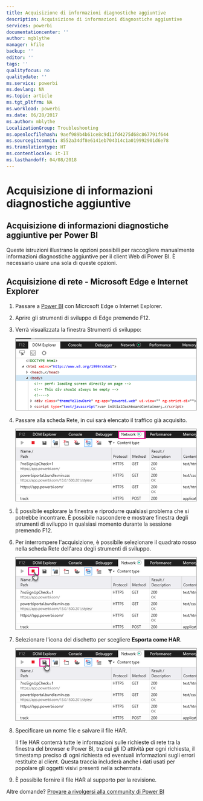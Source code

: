 ```yaml
---
title: Acquisizione di informazioni diagnostiche aggiuntive
description: Acquisizione di informazioni diagnostiche aggiuntive
services: powerbi
documentationcenter: ''
author: mgblythe
manager: kfile
backup: ''
editor: ''
tags: ''
qualityfocus: no
qualitydate: ''
ms.service: powerbi
ms.devlang: NA
ms.topic: article
ms.tgt_pltfrm: NA
ms.workload: powerbi
ms.date: 06/28/2017
ms.author: mblythe
LocalizationGroup: Troubleshooting
ms.openlocfilehash: 9aef989b4b61ce8c9d11fd4275d68c867791f644
ms.sourcegitcommit: 8552a34df8e6141eb704314c1a019992901d6e78
ms.translationtype: HT
ms.contentlocale: it-IT
ms.lasthandoff: 04/08/2018
---
```

# <a name="capturing-additional-diagnostic-information"></a>Acquisizione di informazioni diagnostiche aggiuntive
## <a name="capturing-additional-diagnostic-information-for-power-bi"></a>Acquisizione di informazioni diagnostiche aggiuntive per Power BI
Queste istruzioni illustrano le opzioni possibili per raccogliere manualmente informazioni diagnostiche aggiuntive per il client Web di Power BI.  È necessario usare una sola di queste opzioni.

## <a name="network-capture---edge--internet-explorer"></a>Acquisizione di rete - Microsoft Edge e Internet Explorer
1. Passare a [Power BI](https://app.powerbi.com) con Microsoft Edge o Internet Explorer.
2. Aprire gli strumenti di sviluppo di Edge premendo F12.
3. Verrà visualizzata la finestra Strumenti di sviluppo: 
   
   ![](media/service-admin-capturing-additional-diagnostic-information-for-power-bi/edge-developer-tools.png)
4. Passare alla scheda Rete, in cui sarà elencato il traffico già acquisito. 
   
   ![](media/service-admin-capturing-additional-diagnostic-information-for-power-bi/edge-network-tab.png)
5. È possibile esplorare la finestra e riprodurre qualsiasi problema che si potrebbe incontrare. È possibile nascondere e mostrare finestra degli strumenti di sviluppo in qualsiasi momento durante la sessione premendo F12.
6. Per interrompere l'acquisizione, è possibile selezionare il quadrato rosso nella scheda Rete dell'area degli strumenti di sviluppo.
   
   ![](media/service-admin-capturing-additional-diagnostic-information-for-power-bi/edge-network-tab-stop.png)
7. Selezionare l'icona del dischetto per scegliere **Esporta come HAR**.
   
   ![](media/service-admin-capturing-additional-diagnostic-information-for-power-bi/edge-network-tab-save.png)
8. Specificare un nome file e salvare il file HAR.
   
    Il file HAR conterrà tutte le informazioni sulle richieste di rete tra la finestra del browser e Power BI,  tra cui gli ID attività per ogni richiesta, il timestamp preciso di ogni richiesta ed eventuali informazioni sugli errori restituite al client.  Questa traccia includerà anche i dati usati per popolare gli oggetti visivi presenti nella schermata.
9. È possibile fornire il file HAR al supporto per la revisione.

Altre domande? [Provare a rivolgersi alla community di Power BI](http://community.powerbi.com/)

